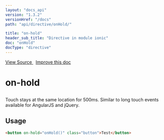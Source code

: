 ```yaml
---
layout: "docs_api"
version: "1.3.2"
versionHref: "/docs"
path: "api/directive/onHold/"

title: "on-hold"
header_sub_title: "Directive in module ionic"
doc: "onHold"
docType: "directive"
---
```


<div class="improve-docs">
<a href='https://github.com/driftyco/ionic-v1/blob/master/js/angular/directive/gesture.js#L8'>
View Source
</a>
&nbsp;
<a href='http://github.com/driftyco/ionic/edit/1.x/js/angular/directive/gesture.js#L8'>
Improve this doc
</a>
</div>




<h1 class="api-title">

on-hold



</h1>





Touch stays at the same location for 500ms. Similar to long touch events available for AngularJS and jQuery.









<h2 id="usage">Usage</h2>

```html
<button on-hold="onHold()" class="button">Test</button>
```









